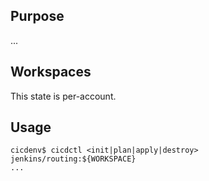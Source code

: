 ## Purpose
...

## Workspaces
This state is per-account.

## Usage
```
cicdenv$ cicdctl <init|plan|apply|destroy> jenkins/routing:${WORKSPACE}
...
```
